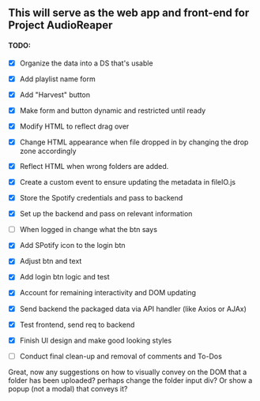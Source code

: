 This will serve as the web app and front-end for Project AudioReaper
---

#### TODO: 

- [X] Organize the data into a DS that's usable
- [X] Add playlist name form
- [X] Add "Harvest" button
- [X] Make form and button dynamic and restricted until ready
- [X] Modify HTML to reflect drag over
- [X] Change HTML appearance when file dropped in by changing the drop zone accordingly
- [X] Reflect HTML when wrong folders are added.
- [X] Create a custom event to ensure updating the metadata in fileIO.js
- [X] Store the Spotify credentials and pass to backend
- [X] Set up the backend and pass on relevant information
- [ ] When logged in change what the btn says
- [X] Add SPotify icon to the login btn
- [X] Adjust btn and text
- [X] Add login btn logic and test
- [X] Account for remaining interactivity and DOM updating
- [X] Send backend the packaged data via API handler (like Axios or AJAx)
- [X] Test frontend, send req to backend
- [X] Finish UI design and make good looking styles
- [ ] Conduct final clean-up and removal of comments and To-Dos


Great, now any suggestions on how to visually convey on the DOM that a folder has been uploaded? perhaps change the folder input div? Or show a popup (not a modal) that conveys it?